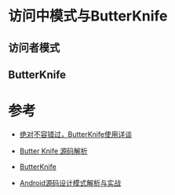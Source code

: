 
# 访问中模式与ButterKnife

## 访问者模式

## ButterKnife

# 参考

* [绝对不容错过，ButterKnife使用详谈](http://www.jianshu.com/p/b6fe647e368b)

* [Butter Knife 源码解析](http://mp.weixin.qq.com/s?__biz=MzA4MjU5NTY0NA==&mid=404147665&idx=1&sn=a16153b2a658db64ab80926cd3b76447&scene=2&srcid=0316ZcLDaO7NOqcReomltlmA&from=timeline&isappinstalled=0#wechat_redirect)

* [ButterKnife](http://jakewharton.github.io/butterknife/)

* [Android源码设计模式解析与实战](http://product.dangdang.com/23802445.html)